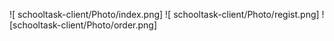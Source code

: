 ![ schooltask-client/Photo/index.png]
![ schooltask-client/Photo/regist.png]
![schooltask-client/Photo/order.png]
